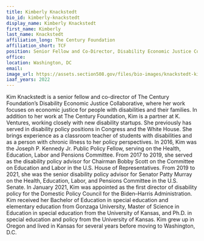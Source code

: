 ```yaml
---
title: Kimberly Knackstedt
bio_id: kimberly-knackstedt
display_name: Kimberly Knackstedt
first_name: Kimberly
last_name: Knackstedt
affiliation_long: The Century Foundation
affiliation_short: TCF
position: Senior Fellow and Co-Director, Disability Economic Justice Collaborative
office: 
location: Washington, DC
email: 
image_url: https://assets.section508.gov/files/bio-images/knackstedt-kimberly.png
iaaf_years: 2022
---
```

Kim Knackstedt is a senior fellow and co-director of The Century Foundation’s Disability Economic Justice Collaborative, where her work focuses on economic justice for people with disabilities and their families. In addition to her work at The Century Foundation, Kim is a partner at K. Ventures, working closely with new disability startups. She previously has served in disability policy positions in Congress and the White House. She brings experience as a classroom teacher of students with disabilities and as a person with chronic illness to her policy perspectives. In 2016, Kim was the Joseph P. Kennedy Jr. Public Policy Fellow, serving on the Health, Education, Labor and Pensions Committee. From 2017 to 2019, she served as the disability policy advisor for Chairman Bobby Scott on the Committee on Education and Labor in the U.S. House of Representatives. From 2019 to 2021, she was the senior disability policy advisor for Senator Patty Murray on the Health, Education, Labor, and Pensions Committee in the U.S. Senate.  In January 2021, Kim was appointed as the first director of disability policy for the Domestic Policy Council for the Biden–Harris Administration. Kim received her Bachelor of Education in special education and elementary education from Gonzaga University, Master of Science in Education in special education from the University of Kansas, and Ph.D. in special education and policy from the University of Kansas. Kim grew up in Oregon and lived in Kansas for several years before moving to Washington, D.C.